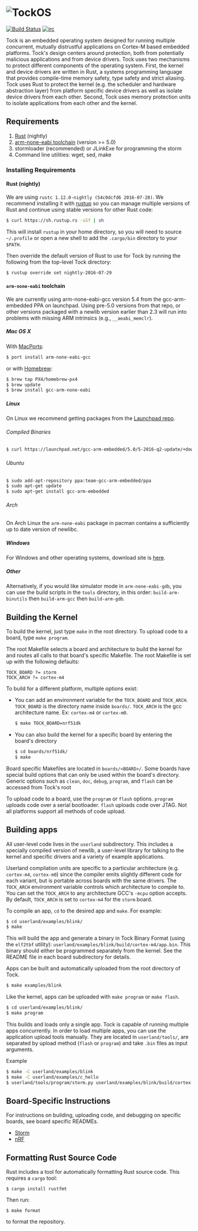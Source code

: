# ![TockOS](http://www.tockos.org/assets/img/logo.png "TockOS Logo")

[![Build Status](https://travis-ci.org/helena-project/tock.svg?branch=master)](https://travis-ci.org/helena-project/tock)
[![irc](https://img.shields.io/badge/irc-%23tock-lightgrey.svg)](https://kiwiirc.com/client/irc.freenode.net/tock)

Tock is an embedded operating system designed for running multiple concurrent, mutually
distrustful applications on Cortex-M based embedded platforms. Tock's design
centers around protection, both from potentially malicious applications and
from device drivers. Tock uses two mechanisms to protect different components
of the operating system. First, the kernel and device drivers are written in
Rust, a systems programming language that provides compile-time memory safety,
type safety and strict aliasing. Tock uses Rust to protect the kernel (e.g. the
scheduler and hardware abstraction layer) from platform specific device drivers
as well as isolate device drivers from each other. Second, Tock uses memory
protection units to isolate applications from each other and the kernel.

## Requirements

1. [Rust](http://www.rust-lang.org/) (nightly)
2. [arm-none-eabi toolchain](https://launchpad.net/gcc-arm-embedded/) (version >= 5.0)
3. stormloader (recommended) or JLinkExe for programming the storm
4. Command line utilities: wget, sed, make

### Installing Requirements

#### Rust (nightly)

We are using `rustc 1.12.0-nightly (54c0dcfd6 2016-07-28)`. We recommend
installing it with [rustup](http://www.rustup.rs) so you can manage multiple
versions of Rust and continue using stable versions for other Rust code:

```bash
$ curl https://sh.rustup.rs -sSf | sh
```

This will install `rustup` in your home directory, so you will need to
source `~/.profile` or open a new shell to add the `.cargo/bin` directory
to your `$PATH`.

Then override the default version of Rust to use for Tock by running the
following from the top-level Tock directory:

```bash
$ rustup override set nightly-2016-07-29
```

#### `arm-none-eabi` toolchain

We are currently using arm-none-eabi-gcc version 5.4 from the gcc-arm-embedded
PPA on launchpad. Using pre-5.0 versions from that repo, or other versions
packaged with a newlib version earlier than 2.3 will run into problems with
missing ARM intrinsics (e.g., `__aeabi_memclr`).

##### Mac OS X

With [MacPorts](https://www.macports.org/):

```bash
$ port install arm-none-eabi-gcc
```

or with [Homebrew](http://brew.sh/):

```bash
$ brew tap PX4/homebrew-px4
$ brew update
$ brew install gcc-arm-none-eabi
```

##### Linux

On Linux we recommend getting packages from the [Launchpad repo](https://launchpad.net/gcc-arm-embedded/+download).

###### Compiled Binaries

```bash
$ curl https://launchpad.net/gcc-arm-embedded/5.0/5-2016-q2-update/+download/gcc-arm-none-eabi-5_4-2016q2-20160622-linux.tar.bz2
```

###### Ubuntu

```bash
$ sudo add-apt-repository ppa:team-gcc-arm-embedded/ppa
$ sudo apt-get update
$ sudo apt-get install gcc-arm-embedded
```

###### Arch

On Arch Linux the `arm-none-eabi` package in pacman contains a sufficiently up
to date version of newlibc.

##### Windows

For Windows and other operating systems, download site is
[here](https://launchpad.net/gcc-arm-embedded/+download).

##### Other

Alternatively, if you would like simulator mode in `arm-none-eabi-gdb`,
you can use the build scripts in the `tools` directory, in this order:
`build-arm-binutils` then `build-arm-gcc` then `build-arm-gdb`.

## Building the Kernel

To build the kernel, just type `make` in the root directory. To upload code to
a board, type `make program`.

The root Makefile selects a board and architecture to build the kernel for and
routes all calls to that board's specific Makefile. The root Makefile is set up
with the following defaults:

```
TOCK_BOARD ?= storm
TOCK_ARCH ?= cortex-m4
```

To build for a different platform, multiple options exist:

 * You can add an environment variable for the `TOCK_BOARD` and `TOCK_ARCH`.
    `TOCK_BOARD` is the directory name inside `boards/`.
    `TOCK_ARCH` is the gcc architecture name. Ex: `cortex-m4` or `cortex-m0`.

    ```bash
    $ make TOCK_BOARD=nrf51dk
    ```

 * You can also build the kernel for a specific board by entering the board's directory

    ```bash
    $ cd boards/nrf51dk/
    $ make
    ```

Board specific Makefiles are located in `boards/<BOARD>/`. Some boards have
special build options that can only be used within the board's directory.
Generic options such as `clean`, `doc`, `debug`, `program`, and `flash` can be
accessed from Tock's root

To upload code to a board, use the `program` or `flash` options. `program`
uploads code over a serial bootloader. `flash` uploads code over JTAG. Not all
platforms support all methods of code upload.


## Building apps

All user-level code lives in the `userland` subdirectory. This includes a
specially compiled version of newlib, a user-level library for talking to the
kernel and specific drivers and a variety of example applications.

Userland compilation units are specific to a particular architecture (e.g.
`cortex-m4`, `cortex-m0`) since the compiler emits slightly different code for
each variant, but is portable across boards with the same drivers. The `TOCK_ARCH`
environment variable controls which architecture to compile to. You can set the
`TOCK_ARCH` to any architecture GCC's `-mcpu` option accepts. By default, `TOCK_ARCH`
is set to `cortex-m4` for the `storm` board.

To compile an app, `cd` to the desired app and `make`. For example:

```bash
$ cd userland/examples/blink/
$ make
```

This will build the app and generate a binary in Tock Binary Format (using the
`elf2tbf` utility): `userland/examples/blink/build/cortex-m4/app.bin`. This
binary should either be programmed separately from the kernel. See the README
file in each board subdirectory for details.

Apps can be built and automatically uploaded from the root directory of Tock.

```bash
$ make examples/blink
```

Like the kernel, apps can be uploaded with `make program` or `make flash`.
```bash
$ cd userland/examples/blink/
$ make program
```

This builds and loads only a single app. Tock is capable of running multiple apps
concurrently. In order to load multiple apps, you can use the application upload
tools manually. They are located in `userland/tools/`, are separated by upload method
(`flash` or `program`) and take `.bin` files as input arguments.

Example

```bash
$ make -C userland/examples/blink
$ make -C userland/examples/c_hello
$ userland/tools/program/storm.py userland/examples/blink/build/cortex-m4/app.bin userland/examples/c_hello/build/cortex-m4/app.bin
```


## Board-Specific Instructions

For instructions on building, uploading code, and debugging on specific
boards, see board specific READMEs.

 * [Storm](boards/storm/README.md)
 * [nRF](boards/nrf51dk/README.md)


## Formatting Rust Source Code

Rust includes a tool for automatically formatting Rust source code. This requires
a `cargo` tool:

    $ cargo install rustfmt

Then run:

    $ make format

to format the repository.
